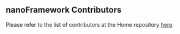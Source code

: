 ## **nanoFramework** Contributors

Please refer to the list of contributors at the Home repository [here](https://github.com/nanoframework/Home/blob/master/CONTRIBUTORS.md).

